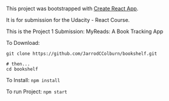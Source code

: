 This project was bootstrapped with [Create React App](https://github.com/facebookincubator/create-react-app).

It is for submission for the Udacity - React Course.

This is the Project 1 Submission: MyReads: A Book Tracking App


To Download: 
```
git clone https://github.com/JarrodCColburn/bookshelf.git

# then...
cd bookshelf
```

To Install:
```npm install```

To run Project:
```npm start```
